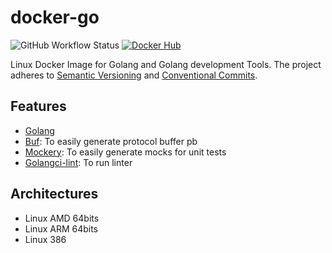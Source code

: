 # docker-go

![GitHub Workflow Status](https://img.shields.io/github/workflow/status/tochemey/docker-go/main)
[![Docker Hub](https://img.shields.io/badge/docker%20hub-tochemey-blue?style=flat-square)](https://hub.docker.com/repository/docker/tochemey/docker-go)

Linux Docker Image for Golang and Golang development Tools. The project adheres to [Semantic Versioning](https://semver.org) and [Conventional Commits](https://www.conventionalcommits.org/en/v1.0.0/).

## Features

- [Golang](https://go.dev/dl/)
- [Buf](https://buf.build): To easily generate protocol buffer pb
- [Mockery](https://github.com/vektra/mockery): To easily generate mocks for unit tests
- [Golangci-lint](https://github.com/golangci/golangci-lint): To run linter

## Architectures

- Linux AMD 64bits
- Linux ARM 64bits
- Linux 386
